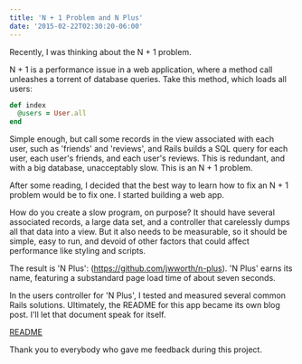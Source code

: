 ```yaml
---
title: 'N + 1 Problem and N Plus'
date: '2015-02-22T02:30:20-06:00'
---
```


Recently, I was thinking about the N + 1 problem.

N + 1 is a performance issue in a web application, where a method call unleashes a torrent of database queries. Take this method, which loads all users:

```ruby
def index
  @users = User.all
end
```

Simple enough, but call some records in the view associated with each user, such as 'friends' and 'reviews', and Rails builds a SQL query for each user, each user's friends, and each user's reviews. This is redundant, and with a big database, unacceptably slow. This is an N + 1 problem.

After some reading, I decided that the best way to learn how to fix an N + 1 problem would be to fix one. I started building a web app.

How do you create a slow program, on purpose? It should have several associated records, a large data set, and a controller that carelessly dumps all that data into a view. But it also needs to be measurable, so it should be simple, easy to run, and devoid of other factors that could affect performance like styling and scripts.

The result is 'N Plus': (<a href='https://github.com/jwworth/n-plus'>https://github.com/jwworth/n-plus</a>). 'N Plus' earns its name, featuring a substandard page load time of about seven seconds.

In the users controller for 'N Plus', I tested and measured several common Rails solutions. Ultimately, the README for this app became its own blog post. I'll let that document speak for itself.

<a href='https://github.com/jwworth/n-plus/blob/master/README.md'>README</a>

Thank you to everybody who gave me feedback during this project.
